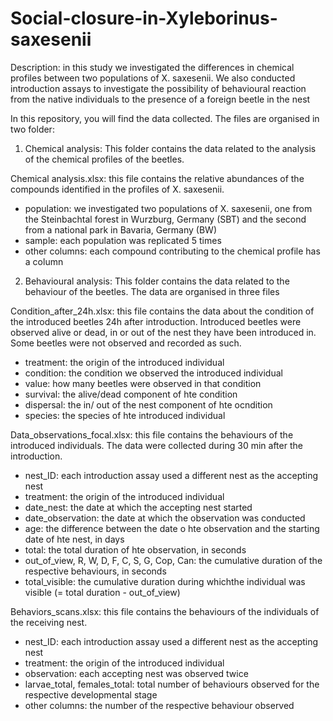 # Social-closure-in-Xyleborinus-saxesenii

Description: in this study we investigated the differences in chemical profiles between two populations of X. saxesenii. We also conducted introduction assays to investigate the possibility of behavioural reaction from the native individuals to the presence of a foreign beetle in the nest

In this repository, you will find the data collected. The files are organised in two folder:

1. Chemical analysis: This folder contains the data related to the analysis of the chemical profiles of the beetles. 

Chemical analysis.xlsx: this file contains the relative abundances of the compounds identified in the profiles of X. saxesenii.
- population: we investigated two populations of X. saxesenii, one from the Steinbachtal forest in Wurzburg, Germany (SBT) and the second from a national park in Bavaria, Germany (BW)
- sample: each population was replicated 5 times
- other columns: each compound contributing to the chemical profile has a column

2. Behavioural analysis: This folder contains the data related to the behaviour of the beetles. The data are organised in three files

Condition_after_24h.xlsx: this file contains the data about the condition of the introduced beetles 24h after introduction. Introduced beetles were observed alive or dead, in or out of the nest they have been introduced in. Some beetles were not observed and recorded as such.
- treatment: the origin of the introduced individual
- condition: the condition we observed the introduced individual
- value: how many beetles were observed in that condition
- survival: the alive/dead component of hte condition
- dispersal: the in/ out of the nest component of hte ocndition
- species: the species of hte introduced individual

Data_observations_focal.xlsx: this file contains the behaviours of the introduced individuals. The data were collected during 30 min after the introduction.
- nest_ID: each introduction assay used a different nest as the accepting nest
- treatment: the origin of the introduced individual
- date_nest: the date at which the accepting nest started
- date_observation: the date at which the observation was conducted
- age: the difference between the date o hte observation and the starting date of hte nest, in days
- total: the total duration of hte observation, in seconds
- out_of_view, R, W, D, F, C, S, G, Cop, Can: the cumulative duration of the respective behaviours, in seconds
- total_visible: the cumulative duration during whichthe individual was visible (= total duration - out_of_view)

Behaviors_scans.xlsx: this file contains the behaviours of the individuals of the receiving nest. 
- nest_ID: each introduction assay used a different nest as the accepting nest
- treatment: the origin of the introduced individual
- observation: each accepting nest was observed twice
- larvae_total, females_total: total number of behaviours observed for the respective developmental stage
- other columns: the number of the respective behaviour observed 
